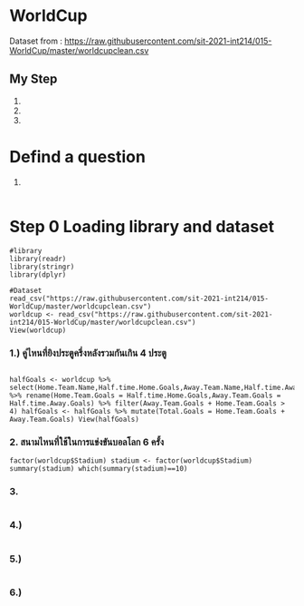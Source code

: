 # WorldCup

Dataset from : https://raw.githubusercontent.com/sit-2021-int214/015-WorldCup/master/worldcupclean.csv

## My Step
1.
2.
3.

# Defind a question
1. 
```{R}

```

# Step 0 Loading library and dataset
```{R}
#library
library(readr)
library(stringr)
library(dplyr)

#Dataset
read_csv("https://raw.githubusercontent.com/sit-2021-int214/015-WorldCup/master/worldcupclean.csv")
worldcup <- read_csv("https://raw.githubusercontent.com/sit-2021-int214/015-WorldCup/master/worldcupclean.csv")
View(worldcup)
```

### 1.) คู่ไหนที่ยิงประตูครึ่งหลังรวมกันเกิน 4 ประตู
```{R}

halfGoals <- worldcup %>% select(Home.Team.Name,Half.time.Home.Goals,Away.Team.Name,Half.time.Away.Goals) %>% rename(Home.Team.Goals = Half.time.Home.Goals,Away.Team.Goals = Half.time.Away.Goals) %>% filter(Away.Team.Goals + Home.Team.Goals > 4) halfGoals <- halfGoals %>% mutate(Total.Goals = Home.Team.Goals + Away.Team.Goals) View(halfGoals)

```

### 2. สนามไหนที่ใช้ในการแข่งขันบอลโลก 6 ครั้ง
```{R}
factor(worldcup$Stadium) stadium <- factor(worldcup$Stadium) summary(stadium) which(summary(stadium)==10)
```

### 3. 
```{R}

```

### 4.) 
```{R}

```

### 5.) 
```{R}

```

### 6.) 
```{R}

```
